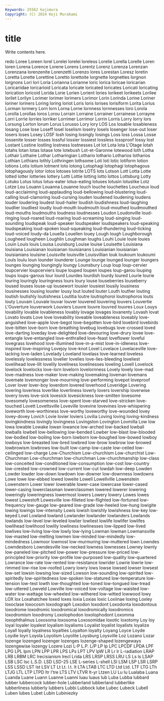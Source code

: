 ```yaml
---
Keywords: 25562 kojimura
Copyright: (C) 2024 Koji Murakami
---
```


# title

Write contents here.



redo Loree Loreen lorel
Lorelei lorelei loreless Lorelie Lorella Lorelle Loren loren Lorena Lorence
Lorene Lorens Lorentz Lorenz Lorenza Lorenzan Lorenzana lorenzenite Lorenzetti Lorenzo
lores Lorestan Loresz loretin Loretta Lorette Lorettine Loretto lorettoite lorgnette
lorgnettes lorgnon lorgnons Lori lori Loria Lorianna Lorianne loric lorica
loricae loricarian Loricariidae loricarioid Loricata loricate loricated loricates Loricati loricating
lorication loricoid Lorida Lorie Lorien Lorient lories lorikeet lorikeets Lorilee
lorilet Lorilyn Lorimer lorimer lorimers Lorimor Lorin Lorinda Lorine Loriner
loriner loriners Loring loring loriot Loris loris lorises lorisiform Lorita
Lorius Lorman lormery Lorn lorn Lorna Lorne lornness lornnesses loro
Lorola Lorolla Lorollas loros Lorou Lorrain Lorraine Lorrainer Lorrainese Lorrayne
Lorri Lorrie lorries lorriker Lorrimer Lorrimor Lorrin Lorris Lorry lorry
lors Lorsung Lorton lorum Lorus Lorusso Lory lory LOS Los
losable losableness losang Lose lose Loseff losel loselism loselry losels
losenger lose-out loser losers loses Losey LOSF losh losing losingly
losings Loss loss Lossa Losse lossenite losser losses lossful lossier
lossiest lossless lossproof lossy lost Lostant Lostine lostling lostness lostnesses
Lot lot Lota lota L'Otage lotah lotahs lotan lotas lotase
lote lotebush Lot-et-Garonne lotewood loth Lotha Lothair Lothaire Lothar Lotharingian
Lothario lothario Lotharios lotharios Lothian Lothians lothly Lothringen lothsome Loti
loti lotic lotiform lotion lotions Lotis lotium lotment loto lotong
Lotophagi lotophagi lotophagous lotophagously lotor lotos lotoses lotrite LOTS lots
Lotson Lott Lotta Lotte lotted lotter lotteries lottery Lotti Lottie
lotting lotto lottos Lottsburg Lotty Lotuko Lotus lotus lotus-eater lotus-eating
lotuses lotusin lotuslike Lotz Lotze Lou Louann Louanna Louanne louch
louche louchettes Loucheux loud loud-acclaiming loud-applauding loud-bellowing loud-blustering loud-calling loud-clamoring
loud-cursing louden loudened loudening loudens louder loudering loudest loud-hailer loudish
loudishness loud-laughing loudlier loudliest loudly loud-mouth loudmouth loud-mouthed loudmouthed loud-mouths
loudmouths loudness loudnesses Loudon Loudonville loud-ringing loud-roared loud-roaring loud-screaming loud-singing
loud-sounding loudspeak loud-speaker loudspeaker loudspeakers loud-speaking loudspeaking loud-spoken loud-squeaking loud-thundering
loud-ticking loud-voiced loudy-da Louella Louellen louey Lough lough Loughborough Lougheed
lougheen Loughlin Loughman loughs Louhi Louie louie louies Louin Louis
louis Louisa Louisburg Louise louise Louisette Louisiana louisiana Louisianan louisianan
louisianans Louisianian louisianian louisianians louisine Louisville louisville Louisvillian louk loukoum
loukoumi Louls loulu loun lounder lounderer Lounge lounge lounged lounger
loungers lounges lounging loungingly loungy Lounsbury Loup loup loup-cervier loupcervier
loupcerviers loupe louped loupen loupes loup-garou louping loups loups-garous lour
lourd Lourdes lourdish lourdy loured Lourie lourie louring louringly louringness
lours loury louse louseberries louseberry loused louses louse-up lousewort lousier
lousiest lousily lousiness lousinesses lousing louster lousy lout louted louter
Louth louther louting loutish loutishly loutishness Loutitia loutre loutrophoroi loutrophoros
louts louty Louvain Louvale louvar louver louvered louvering louvers Louvertie
L'Ouverture louverwork Louviers Louvre louvre louvred louvres Loux Louys lovability
lovable lovableness lovably lovage lovages lovanenty Lovash lovat Lovato lovats
Love love loveability loveable loveableness loveably love-anguished love-apple love-begot love-begotten
love-bird lovebird lovebirds love-bitten love-born love-breathing lovebug lovebugs love-crossed loved
love-darting loveday love-delighted love-devouring love-drury lovee love-entangle love-entangled love-enthralled love-feast
loveflower loveful lovegrass lovehood love-illumined love-in-a-mist love-in-idleness love-inspired love-inspiring Lovejoy
love-knot Lovel Lovelace Lovelaceville love-lacking love-laden Lovelady Loveland lovelass love-learned
loveless lovelessly lovelessness lovelier lovelies love-lies-bleeding loveliest lovelihead love-lilt lovelily
loveliness lovelinesses loveling Lovell Lovelock lovelock lovelocks love-lorn lovelorn lovelornness
Lovely lovely love-mad love-madness love-maker love-making lovemaking loveman lovemans lovemate
lovemonger love-mourning love-performing lovepot loveproof Lover lover lover-boy loverdom lovered
loverhood Loveridge Lovering lovering loverless loverlike loverliness loverly lovers lovership
loverwise lovery loves love-sick lovesick lovesickness love-smitten lovesome lovesomely lovesomeness
love-spent love-starved love-stricken love-touched Lovett Lovettsville Loveville lovevine lovevines love-whispering
loveworth love-worthiness love-worthy loveworthy love-wounded lovey lovey-dovey Lovich Lovie lovier
loviers Lovilia Loving loving loving-kindness lovingkindness lovingly lovingness Lovingston Lovington
Lovmilla Low low lowa lowable Lowake lowan lowance low-arched low-backed
lowball lowballs lowbell low-bellowing low-bended Lowber low-blast low-blooded low-bodied low-boiling
low-born lowborn low-boughed low-bowed lowboy lowboys low-breasted low-bred lowbred low-brow
lowbrow low-browed lowbrowism lowbrows low-built low-camp low-caste low-ceiled low-ceilinged low-charge
Low-Churchism Low-churchism Low-churchist Low-Churchman Low-churchman low-churchman Low-churchmanship low-class low-conceited low-conditioned
low-consumption low-cost low-country low-crested low-crowned low-current low-cut lowdah low-deep Lowden
Lowder lowder low-down lowdown low-downer low-downness lowdowns Lowe lowe low-ebbed
lowed loweite Lowell Lowellville Lowenstein Lowenstern Lower lower lowerable lower-case
lowercase lower-cased lower-casing lowerclassman lowerclassmen lowered lowerer lowering loweringly loweringness
lowermost lowers Lowery lowery Lowes lowes lowest Lowestoft Lowesville low-filleted
low-flighted low-fortuned low-frequency low-gauge low-geared low-grade low-heeled low-hung lowigite lowing
lowings low-intensity Lowis lowish lowishly lowishness low-key low-keyed Lowl Lowland
lowland Lowlander lowlander lowlanders Lowlands lowlands low-level low-leveled lowlier lowliest
lowlife lowlifer lowlifes lowlihead lowlihood lowlily lowliness lowlinesses low-lipped low-lived
lowlives low-living low-low lowly low-lying Lowman lowman Lowmansville low-masted low-melting
lowmen low-minded low-mindedly low-mindedness Lowmoor lowmost low-murmuring low-muttered lown Lowndes
Lowndesboro Lowndesville low-necked lowness lownesses Lowney lownly low-paneled low-pitched low-power
low-pressure low-priced low-principled low-priority low-profile low-purposed low-quality low-quartered Lowrance low-rate
low-rented low-resistance lowrider Lowrie lowrie low-rimmed low-rise low-roofed Lowry lowry
lows lowse lowsed lowser lowsest low-set lowsin lowsing low-sized Lowson
low-sounding low-spirited low-spiritedly low-spiritedness low-spoken low-statured low-temperature low-tension low-test lowth
low-thoughted low-toned low-tongued low-tread low-uttered Lowveld Lowville low-voiced low-voltage low-waisted
low-water low-wattage low-wheeled low-withered low-witted lowwood lowy LOX lox Loxahatchee
loxed loxes loxia Loxias loxic Loxiinae loxing Loxley loxoclase loxocosm
loxodograph Loxodon loxodont Loxodonta loxodontous loxodrome loxodromic loxodromical loxodromically loxodromics
loxodromism loxodromy Loxolophodon loxolophodont Loxomma loxophthalmus Loxosoma loxosoma Loxosomidae loxotic
loxotomy Loy loy loyal loyaler loyalest loyalism loyalisms Loyalist loyalist
loyalists loyalize Loyall loyally loyalness loyalties Loyalton loyalty Loyang Loyce
Loyde Loydie loyn Loyola Loyolism Loyolite Loysburg Loysville Loz Lozano
Lozar lozenge lozenged lozenger lozenges lozenge-shaped lozengeways lozengewise lozengy Lozere
Lozi L-P L.P. L/P LP lp LPC LPCDF LPDA LPF
LPG LPL lpm LPN LPP LPR LPS LPs LPT LPV
lpW LR Lr lr L-radiation LRAP LRB LRBM LRC lrecisianism
lrecl Lrida LRS LRSP LRSS LRU LS Ls ls LSAP
LSB LSC lsc L.S.D. LSD LSD-25 LSE L-series L-shell LSI
LSM LSP LSR LSRP LSS LSSD LST lst LSV LT
Lt Lt. l.t. lt LTA LTAB LTC LTD Ltd Ltd.
LTF LTG LTh LTJG LTL LTP LTPD ltr l'tre LTS
LTV LTVR lt-yr Ltzen LU Lu lu Lualaba Luana Luanda
Luane Luann Luanne Luanni luau luaus lub Luba Lubba lubbard
lubber lubbercock lubber-hole Lubberland lubberland lubberlike lubberliness lubberly lubbers Lubbi
Lubbock lube Lubec Lubeck Lubell Luben lubes Lubet Lubin Lubiniezky

